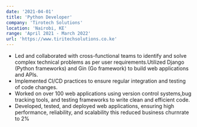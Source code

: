 ```yaml
---
date: '2021-04-01'
title: 'Python Developer'
company: 'Tirotech Solutions'
location: 'Nairobi, KE'
range: 'April 2021 - March 2022'
url: 'https://www.tiritechsolutions.co.ke'
---
```


- Led and collaborated with cross-functional teams to identify and
  solve complex technical problems as per user requirements.Utilized Django (Python frameworks) and Gin (Go framework) to build web applications and
  APIs.
- Implemented CI/CD practices to ensure regular integration and
  testing of code changes.
- Worked on over 100 web applications using version control systems,bug tracking tools, and testing frameworks to write clean and efficient code.
- Developed, tested, and deployed web applications, ensuring high
  performance, reliability, and scalability this reduced business churnrate to 2%
